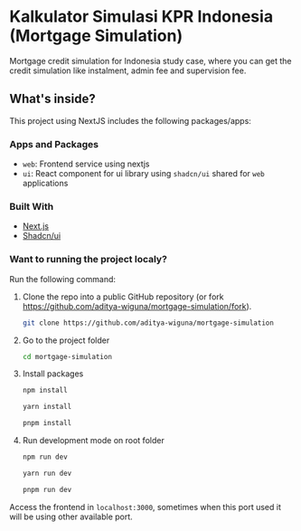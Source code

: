 # Kalkulator Simulasi KPR Indonesia (Mortgage Simulation)
Mortgage credit simulation for Indonesia study case, where you can get the credit simulation like instalment, admin fee and supervision fee.

## What's inside?

This project using NextJS includes the following packages/apps:

### Apps and Packages

- `web`: Frontend service using nextjs
- `ui`: React component for ui library using `shadcn/ui` shared for `web` applications

### Built With

- [Next.js](https://nextjs.org/)
- [Shadcn/ui](https://ui.shadcn.com/)

### Want to running the project localy?

Run the following command:

1. Clone the repo into a public GitHub repository (or fork https://github.com/aditya-wiguna/mortgage-simulation/fork).

   ```sh
   git clone https://github.com/aditya-wiguna/mortgage-simulation
   ```

2. Go to the project folder

   ```sh
   cd mortgage-simulation
   ```

3. Install packages

   ```sh
   npm install

   yarn install

   pnpm install
   ```

4. Run development mode on root folder

   ```sh
   npm run dev

   yarn run dev

   pnpm run dev
   ```

Access the frontend in `localhost:3000`, sometimes when this port used it will be using other available port.
